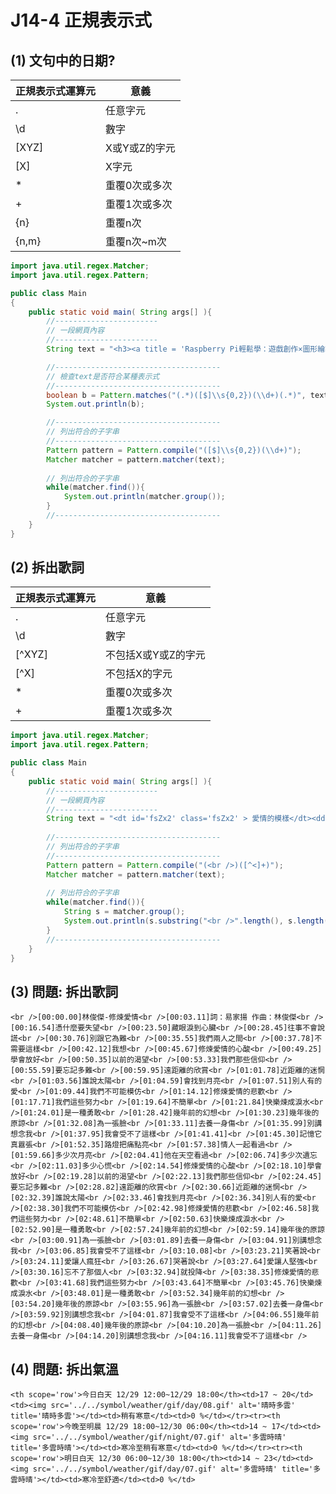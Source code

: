 # J14-4 正規表示式


## (1) 文句中的日期?


| 正規表示式運算元 | 意義                  |
| --------------- | -------------------- |
| .               | 任意字元              |
| \d              | 數字                 |
| [XYZ]           | X或Y或Z的字元         |
| [X]             | X字元                |
| *               | 重覆0次或多次         |
| +               | 重覆1次或多次         |
| {n}             | 重覆n次               |
| {n,m}           | 重覆n次~m次           |

```java
import java.util.regex.Matcher;
import java.util.regex.Pattern;

public class Main
{
    public static void main( String args[] ){    
        //-----------------------
        // 一段網頁內容
        //-----------------------
        String text = "<h3><a title = 'Raspberry Pi輕鬆學：遊戲創作×圖形繪製×音樂創作×程式設計×Minecraft×音樂播放器'></a></h3><p><span class='pricing'><del>$400</del> 售價: $312</span> 購買後立即進貨</p><h3><a title ='Oracle PL/SQL程式設計(暢銷回饋版)'></a></h3><p><span class='pricing'><del>$580</del> 售價: $452</span> 購買後立即進貨</p><h3><a title='街頭藝術浪潮：街上的美術館，一線藝術家、經紀畫廊、英倫現場 直擊訪談'></a></h3><p><span class='pricing'><del>$470</del> 貴賓價: $423</span> 購買後立即進貨</p>";

        //-------------------------------------
        // 檢查text是否符合某種表示式
        //-------------------------------------     
        boolean b = Pattern.matches("(.*)([$]\\s{0,2})(\\d+)(.*)", text);
        System.out.println(b); 

        //-------------------------------------
        // 列出符合的子字串
        //-------------------------------------          
        Pattern pattern = Pattern.compile("([$]\\s{0,2})(\\d+)");
        Matcher matcher = pattern.matcher(text);
		
        // 列出符合的子字串		
        while(matcher.find()){
            System.out.println(matcher.group());
        }  
        //-------------------------------------         
    }
}
```




## (2) 拆出歌詞


| 正規表示式運算元 | 意義                  |
| --------------- | -------------------- |
| .               | 任意字元              |
| \d              | 數字                 |
| [^XYZ]          | 不包括X或Y或Z的字元   |
| [^X]            | 不包括X的字元         |
| *               | 重覆0次或多次         |
| +               | 重覆1次或多次         |

```java
import java.util.regex.Matcher;
import java.util.regex.Pattern;

public class Main
{
    public static void main( String args[] ){    
        //-----------------------
        // 一段網頁內容
        //-----------------------
        String text = "<dt id='fsZx2' class='fsZx2' > 愛情的模樣</dt><dd id='fsZx3' class='fsZx3'><br />作詞：阿信<br />作曲：阿信<br />編曲：五月天<br /><br />＊你是巨大的海洋　我是雨下在你身上<br />　我失去了自己的形狀　我看到遠方　愛情的模樣<br /><br />曾經孤單的徬徨　曾經相信曾經失望<br />你穿過了重重的迷惘　那愛的慌張　終於要解放<br /><br />＃你是誰　叫我狂戀　教我勇敢的挑戰全世界<br />　在一樣的身體裡面　一樣有愛與被愛的感覺<br />　我愛誰　已無所謂　沒有誰能將愛情劃界限<br />";
        
        //-------------------------------------
        // 列出符合的子字串
        //-------------------------------------          
        Pattern pattern = Pattern.compile("(<br />)([^<]+)");
        Matcher matcher = pattern.matcher(text);
		
        // 列出符合的子字串		
        while(matcher.find()){
            String s = matcher.group();
            System.out.println(s.substring("<br />".length(), s.length()).trim());
        }  
        //-------------------------------------         
    }
}
```


## (3) 問題: 拆出歌詞
```
<br />[00:00.00]林俊傑-修煉愛情<br />[00:03.11]詞：易家揚 作曲：林俊傑<br />[00:16.54]憑什麼要失望<br />[00:23.50]藏眼淚到心臟<br />[00:28.45]往事不會說謊<br />[00:30.76]別跟它為難<br />[00:35.55]我們兩人之間<br />[00:37.78]不需要這樣<br />[00:42.12]我想<br />[00:45.67]修煉愛情的心酸<br />[00:49.25]學會放好<br />[00:50.35]以前的渴望<br />[00:53.33]我們那些信仰<br />[00:55.59]要忘記多難<br />[00:59.95]遠距離的欣賞<br />[01:01.78]近距離的迷惘<br />[01:03.56]誰說太陽<br />[01:04.59]會找到月亮<br />[01:07.51]別人有的愛<br />[01:09.44]我們不可能模仿<br />[01:14.12]修煉愛情的悲歡<br />[01:17.71]我們這些努力<br />[01:19.64]不簡單<br />[01:21.84]快樂煉成淚水<br />[01:24.01]是一種勇敢<br />[01:28.42]幾年前的幻想<br />[01:30.23]幾年後的原諒<br />[01:32.08]為一張臉<br />[01:33.11]去養一身傷<br />[01:35.99]別講想念我<br />[01:37.95]我會受不了這樣<br />[01:41.41]<br />[01:45.30]記憶它真囂張<br />[01:52.35]路燈把痛點亮<br />[01:57.38]情人一起看過<br />[01:59.66]多少次月亮<br />[02:04.41]他在天空看過<br />[02:06.74]多少次遺忘<br />[02:11.03]多少心慌<br />[02:14.54]修煉愛情的心酸<br />[02:18.10]學會放好<br />[02:19.28]以前的渴望<br />[02:22.13]我們那些信仰<br />[02:24.45]要忘記多難<br />[02:28.82]遠距離的欣賞<br />[02:30.66]近距離的迷惘<br />[02:32.39]誰說太陽<br />[02:33.46]會找到月亮<br />[02:36.34]別人有的愛<br />[02:38.30]我們不可能模仿<br />[02:42.98]修煉愛情的悲歡<br />[02:46.58]我們這些努力<br />[02:48.61]不簡單<br />[02:50.63]快樂煉成淚水<br />[02:52.90]是一種勇敢<br />[02:57.24]幾年前的幻想<br />[02:59.14]幾年後的原諒<br />[03:00.91]為一張臉<br />[03:01.89]去養一身傷<br />[03:04.91]別講想念我<br />[03:06.85]我會受不了這樣<br />[03:10.08]<br />[03:23.21]笑著說<br />[03:24.11]愛讓人瘋狂<br />[03:26.67]哭著說<br />[03:27.64]愛讓人堅強<br />[03:30.16]忘不了那個人<br />[03:32.94]就投降<br />[03:38.35]修煉愛情的悲歡<br />[03:41.68]我們這些努力<br />[03:43.64]不簡單<br />[03:45.76]快樂煉成淚水<br />[03:48.01]是一種勇敢<br />[03:52.34]幾年前的幻想<br />[03:54.20]幾年後的原諒<br />[03:55.96]為一張臉<br />[03:57.02]去養一身傷<br />[03:59.92]別講想念我<br />[04:01.87]我會受不了這樣<br />[04:06.55]幾年前的幻想<br />[04:08.40]幾年後的原諒<br />[04:10.20]為一張臉<br />[04:11.26]去養一身傷<br />[04:14.20]別講想念我<br />[04:16.11]我會受不了這樣<br />
```


## (4) 問題: 拆出氣溫
```
<th scope='row'>今日白天 12/29 12:00~12/29 18:00</th><td>17 ~ 20</td><td><img src='../../symbol/weather/gif/day/08.gif' alt='晴時多雲' title='晴時多雲'></td><td>稍有寒意</td><td>0 %</td></tr><tr><th scope='row'>今晚至明晨 12/29 18:00~12/30 06:00</th><td>14 ~ 17</td><td><img src='../../symbol/weather/gif/night/07.gif' alt='多雲時晴' title='多雲時晴'></td><td>寒冷至稍有寒意</td><td>0 %</td></tr><tr><th scope='row'>明日白天 12/30 06:00~12/30 18:00</th><td>14 ~ 23</td><td><img src='../../symbol/weather/gif/day/07.gif' alt='多雲時晴' title='多雲時晴'></td><td>寒冷至舒適</td><td>0 %</td>
```

